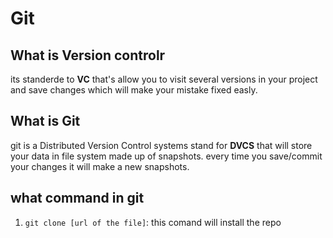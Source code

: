 #               Git

## What is Version controlr

its standerde to **VC** that's allow you to visit several versions in your project and save changes which will make your mistake fixed easly.

## What is Git

git is a Distributed Version Control systems stand for **DVCS** that will store your data in file system made up of snapshots.
every time you save/commit your changes it will make a new snapshots.

## what command in git 

1. `git clone [url of the file]`: this comand will install the repo

